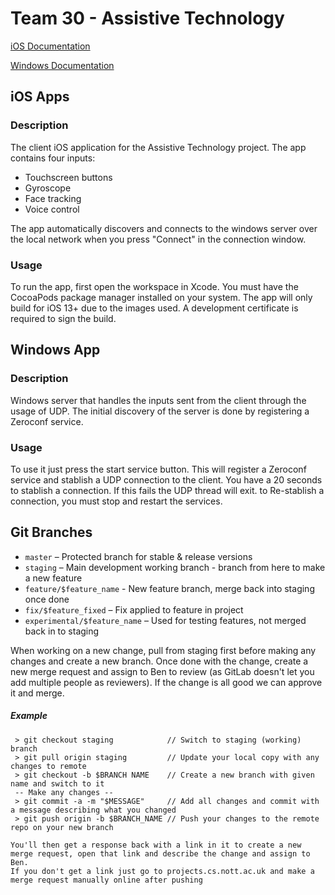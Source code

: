 # Team 30 - Assistive Technology

[iOS Documentation](https://team30.netlify.com/ios/)

[Windows Documentation](https://team30.netlify.com/windows/)


## iOS Apps

### Description

The client iOS application for the Assistive Technology project. The app contains four inputs:
* Touchscreen buttons
* Gyroscope
* Face tracking
* Voice control

The app automatically discovers and connects to the windows server over the local network when you press "Connect" in the connection window.

### Usage

To run the app, first open the workspace in Xcode. You must have the CocoaPods package manager installed on your system.
The app will only build for iOS 13+ due to the images used. A development certificate is required to sign the build.

## Windows App

### Description

Windows server that handles the inputs sent from the client through the usage of UDP. The initial discovery of the server is done by registering a Zeroconf service.

### Usage

To use it just press the start service button. This will register a Zeroconf service and stablish a UDP connection to the client. You have a 20 seconds to stablish a connection. If this fails the UDP thread will exit. to Re-stablish a connection, you must stop and restart the services.



## Git Branches
 * `master` – Protected branch for stable & release versions
 * `staging` – Main development working branch - branch from here to make a new feature
 * `feature/$feature_name` - New feature branch, merge back into staging once done
 * `fix/$feature_fixed` – Fix applied to feature in project
 * `experimental/$feature_name` – Used for testing features, not merged back in to staging

When working on a new change, pull from staging first before making any changes and create a new branch.
Once done with the change, create a new merge request and assign to Ben to review (as GitLab doesn't let you add multiple people as reviewers). If the change is all good we can approve it and merge.

##### Example
```
 > git checkout staging            // Switch to staging (working) branch
 > git pull origin staging         // Update your local copy with any changes to remote
 > git checkout -b $BRANCH NAME    // Create a new branch with given name and switch to it
 -- Make any changes --
 > git commit -a -m "$MESSAGE"     // Add all changes and commit with a message describing what you changed
 > git push origin -b $BRANCH_NAME // Push your changes to the remote repo on your new branch

You'll then get a response back with a link in it to create a new merge request, open that link and describe the change and assign to Ben.
If you don't get a link just go to projects.cs.nott.ac.uk and make a merge request manually online after pushing
```